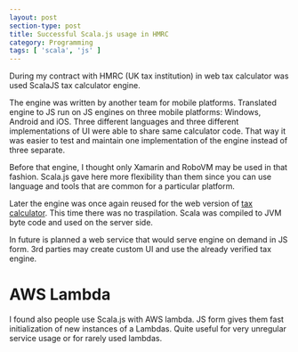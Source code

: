 ```yaml
---
layout: post
section-type: post
title: Successful Scala.js usage in HMRC
category: Programming 
tags: [ 'scala', 'js' ]
---
```

During my contract with HMRC (UK tax institution) in web tax calculator was used ScalaJS tax calculator engine.

The engine was written by another team for mobile platforms. Translated engine to JS run on JS engines on three mobile platforms: Windows, Android and iOS. Three different languages and three different implementations of UI were able to share same calculator code. That way it was easier to test and maintain one implementation of the engine instead of three separate.

Before that engine, I thought only Xamarin and RoboVM may be used in that fashion. Scala.js gave here more flexibility than them since you can use language and tools that are common for a particular platform.

Later the engine was once again reused for the web version of [tax calculator][1]. This time there was no traspilation. Scala was compiled to JVM byte code and used on the server side.

In future is planned a web service that would serve engine on demand in JS form. 3rd parties may create custom UI and use the already verified tax engine.

# AWS Lambda
I found also people use Scala.js with AWS lambda. JS form gives them fast initialization of new instances of a Lambdas. Quite useful for very unregular service usage or for rarely used lambdas.

[1]:https://www.tax.service.gov.uk/estimate-paye-take-home-pay/your-pay
